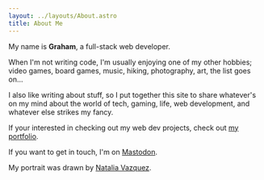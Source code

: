 ```yaml
---
layout: ../layouts/About.astro
title: About Me
---
```


My name is **Graham**, a full-stack web developer.

When I'm not writing code, I'm usually enjoying one of my other hobbies; video games, board games, music, hiking, photography, art, the list goes on...

I also like writing about stuff, so I put together this site to share whatever's on my mind about the world of tech, gaming, life, web development, and whatever else strikes my fancy.

If your interested in checking out my web dev projects, check out [my portfolio](https://ghall.dev/).

If you want to get in touch, I'm on <a rel="me" href="https://mastodon.social/@ghalldev">Mastodon</a>.

My portrait was drawn by [Natalia Vazquez](https://www.nataliavazquezgarcia.com).

